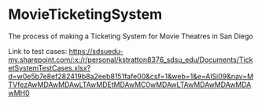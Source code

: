 # MovieTicketingSystem

The process of making a Ticketing System for Movie Theatres in San Diego

Link to test cases: https://sdsuedu-my.sharepoint.com/:x:/r/personal/kstratton8376_sdsu_edu/Documents/TicketSystemTestCases.xlsx?d=w0e5b7e8ef282419b8a2eeb8151fafe00&csf=1&web=1&e=AlSi09&nav=MTVfezAwMDAwMDAwLTAwMDEtMDAwMC0wMDAwLTAwMDAwMDAwMDAwMH0
